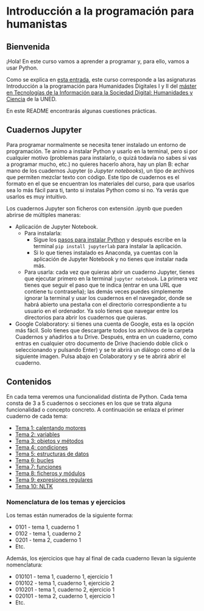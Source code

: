 # Introducción a la programación para humanistas
## Bienvenida
¡Hola! En este curso vamos a aprender a programar y, para ello, vamos a usar Python.

Como se explica en [esta entrada](), este curso corresponde a las asignaturas Introducción a la programación para Humanidades Digitales I y II del [máster en Tecnologías de la Información para la Sociedad Digital: Humanidades y Ciencia](https://formacionpermanente.uned.es/tp_actividad/idactividad/10576) de la UNED.

En este README encontrarás algunas cuestiones prácticas.

## Cuadernos Jupyter
Para programar normalmente se necesita tener instalado un entorno de programación. Te animo a instalar Python y usarlo en la terminal, pero si por cualquier motivo (problemas para instalarlo, o quizá todavía no sabes si vas a programar mucho, etc.) no quieres hacerlo ahora, hay un plan B: echar mano de los cuadernos Jupyter (o _Jupyter notebooks_), un tipo de archivos que permiten mezclar texto con código. Este tipo de cuadernos es el formato en el que se encuentran los materiales del curso, para que usarlos sea lo más fácil para ti, tanto si instalas Python como si no. Ya verás que usarlos es muy intuitivo.

Los cuadernos Jupyter son ficheros con extensión .ipynb que pueden abrirse de múltiples maneras:
- Aplicación de Jupyter Notebook.
    * Para instalarla:
        + Sigue los [pasos para instalar Python](Cuadernos/0102.ipynb) y después escribe en la terminal `pip install jupyterlab` para instalar la aplicación.
        + Si lo que tienes instalado es Anaconda, ya cuentas con la aplicación de Jupyter Notebook y no tienes que instalar nada más.
    * Para usarla: cada vez que quieras abrir un cuaderno Jupyter, tienes que ejecutar primero en la terminal `jupyter notebook`. La primera vez tienes que seguir el paso que te indica (entrar en una URL que contiene tu contraseña); las demás veces puedes simplemente ignorar la terminal y usar los cuadernos en el navegador, donde se habrá abierto una pestaña con el directorio correspondiente a tu usuario en el ordenador. Ya solo tienes que navegar entre los directorios para abrir los cuadernos que quieras.
- Google Colaboratory: si tienes una cuenta de Google, esta es la opción más fácil. Solo tienes que descargarte todos los archivos de la carpeta Cuadernos y añadirlos a tu Drive. Después, entra en un cuaderno, como entras en cualquier otro documento de Drive (haciendo doble click o seleccionando y pulsando Enter) y se te abrirá un diálogo como el de la siguiente imagen. Pulsa abajo en Colaboratory y se te abrirá abrir el cuaderno.

## Contenidos
En cada tema veremos una funcionalidad distinta de Python. Cada tema consta de 3 a 5 cuadernos o secciones en los que se trata alguna funcionalidad o concepto concreto. A continuación se enlaza el primer cuaderno de cada tema:
- [Tema 1: calentando motores](Cuadernos/0101.ipynb)
- [Tema 2: variables](Cuadernos/0201.ipynb)
- [Tema 3: objetos y métodos](Cuadernos/0301.ipynb)
- [Tema 4: condiciones](Cuadernos/0401.ipynb)
- [Tema 5: estructuras de datos](Cuadernos/0501.ipynb)
- [Tema 6: bucles](Cuadernos/0601.ipynb)
- [Tema 7: funciones](Cuadernos/0701.ipynb)
- [Tema 8: ficheros y módulos](Cuadernos/0801.ipynb)
- [Tema 9: expresiones regulares](Cuadernos/0901.ipynb)
- [Tema 10: NLTK](Cuadernos/1001.ipynb)

### Nomenclatura de los temas y ejercicios
Los temas están numerados de la siguiente forma:
- 0101 - tema 1, cuaderno 1
- 0102 - tema 1, cuaderno 2
- 0201 - tema 2, cuaderno 1
- Etc.

Además, los ejercicios que hay al final de cada cuaderno llevan la siguiente nomenclatura:
- 010101 - tema 1, cuaderno 1, ejercicio 1
- 010102 - tema 1, cuaderno 1, ejercicio 2
- 010201 - tema 1, cuaderno 2, ejercicio 1
- 020101 - tema 2, cuaderno 1, ejercicio 1
- Etc.
